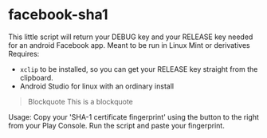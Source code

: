 # facebook-sha1
This little script will return your DEBUG key and your RELEASE key needed for an android Facebook app.
Meant to be run in Linux Mint or derivatives
Requires:
- `xclip` to be installed, so you can get your RELEASE key straight from the clipboard.
- Android Studio for linux with an ordinary install
> Blockquote This is a blockquote

Usage:
Copy your 'SHA-1 certificate fingerprint' using the button to the right from your Play Console.
Run the script and paste your fingerprint.
